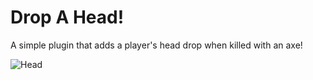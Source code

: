 # Drop A Head!

A simple plugin that adds a player's head drop when killed with an axe!

![Head](https://cdn.modrinth.com/data/cached_images/1d1b31d5e9650a17200eaf28007988f19f2595a2.gif)
